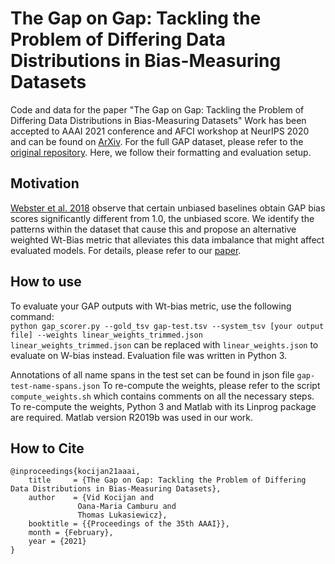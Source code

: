 # The Gap on Gap: Tackling the Problem of Differing Data Distributions in Bias-Measuring Datasets
Code and data for the paper "The Gap on Gap: Tackling the Problem of Differing Data Distributions in Bias-Measuring Datasets"
Work has been accepted to AAAI 2021 conference and AFCI workshop at NeurIPS 2020 and can be found on [ArXiv](https://arxiv.org/abs/2011.01837).
For the full GAP dataset, please refer to the [original repository](https://github.com/google-research-datasets/gap-coreference).
Here, we follow their formatting and evaluation setup.

## Motivation
[Webster et al. 2018](https://arxiv.org/abs/1810.05201) observe that certain unbiased baselines obtain GAP bias scores significantly different from 1.0, the unbiased score. We identify the patterns within the dataset that cause this and propose an alternative weighted Wt-Bias metric that alleviates this data imbalance that might affect evaluated models. For details, please refer to our [paper](https://arxiv.org/abs/2011.01837).

## How to use

To evaluate your GAP outputs with Wt-bias metric, use the following command:    
```python gap_scorer.py --gold_tsv gap-test.tsv --system_tsv [your output file] --weights linear_weights_trimmed.json```     
```linear_weights_trimmed.json``` can be replaced with ```linear_weights.json``` to evaluate on W-bias instead.
Evaluation file was written in Python 3.

Annotations of all name spans in the test set can be found in json file ```gap-test-name-spans.json```
To re-compute the weights, please refer to the script ```compute_weights.sh``` which contains comments on all the necessary steps.
To re-compute the weights, Python 3 and Matlab with its Linprog package are required. Matlab version R2019b was used in our work.

## How to Cite

```
@inproceedings{kocijan21aaai,
    title     = {The Gap on Gap: Tackling the Problem of Differing Data Distributions in Bias-Measuring Datasets},
    author    = {Vid Kocijan and
               Oana-Maria Camburu and
               Thomas Lukasiewicz},
    booktitle = {{Proceedings of the 35th AAAI}},
    month = {February},
    year = {2021}
}
